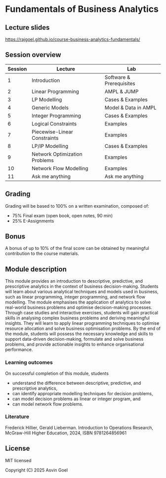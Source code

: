 # Fundamentals of Business Analytics

## Lecture slides

https://rajgoel.github.io/course-business-analytics-fundamentals/

## Session overview

| Session | Lecture                       | Lab                      |
|---------|-------------------------------|--------------------------|
|    1    | Introduction                  | Software & Prerequisites |
|    2    | Linear Programming            | AMPL & JUMP              |
|    3    | LP Modelling                  | Cases & Examples         |
|    4    | Generic Models                | Model & Data in AMPL     |
|    5    | Integer Programming           | Cases & Examples         |
|    6    | Logical Constraints           | Examples                 |
|    7    | Piecewise-Linear Constraints  | Examples                 |
|    8    | LP/IP Modelling               | Cases & Examples         |
|    9    | Network Optimization Problems | Examples                 |
|   10    | Network Flow Modelling        | Examples                 |
|   11    | Ask me anything               | Ask me anything          |

## Grading

Grading will be based to 100% on a written examination, composed of:

- 75% Final exam (open book, open notes, 90 min)
- 25% E-Assignments

## Bonus

A bonus of up to 10% of the final score can be obtained by meaningful contribution to the course materials. 

## Module description

This module provides an introduction to descriptive, predictive, and prescriptive analytics in the context of business decision-making. Students will learn about various analytical techniques and models used in business, such as linear programming, integer programming, and network flow modelling. The module emphasises the application of analytics to solve real-world business problems and optimise decision-making processes. Through case studies and interactive exercises, students will gain practical skills in analysing complex business problems and deriving meaningful insights. They will learn to apply linear programming techniques to optimise resource allocation and solve business optimisation problems. By the end of the module, students will possess the necessary knowledge and skills to support data-driven decision-making, formulate and solve business problems, and provide actionable insights to enhance organisational performance.

### Learning outcomes

On successful completion of this module, students

- understand the difference between descriptive, predictive, and prescriptive analytics,
- can identify appropriate modelling techniques for decision problems,
- can model decision problems as linear or integer program, and
- can model network flow problems.

### Literature

Frederick Hillier, Gerald Lieberman. Introduction to Operations Research, McGraw-Hill Higher Education, 2024, ISBN 9781264856961

## License

MIT licensed

Copyright (C) 2025 Asvin Goel
